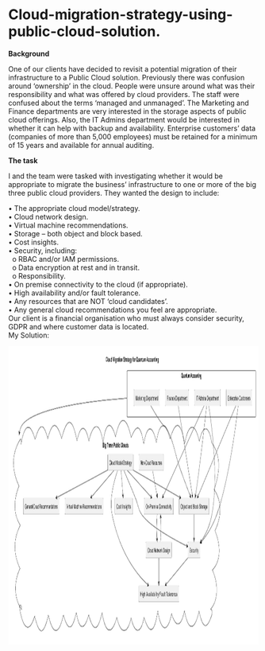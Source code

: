 # Cloud-migration-strategy-using-public-cloud-solution.

<b>Background</b>
<p>One of our clients have decided to revisit a potential migration of their infrastructure to a Public Cloud solution.
Previously there was confusion around ‘ownership’ in the cloud. People were unsure around what was their responsibility and what was offered by cloud providers. The staff were confused about the terms ‘managed and unmanaged’.
The Marketing and Finance departments are very interested in the storage aspects of public cloud offerings. Also, the IT Admins department would be interested in whether it can help with backup and availability.
Enterprise customers’ data (companies of more than 5,000 employees) must be retained for a minimum of 15 years and available for annual auditing.</p>
<b>The task</b>
<p></p>I and the team were tasked with investigating whether it would be appropriate to migrate the business’ infrastructure to one or more of the big three public cloud providers.
They wanted the design to include:</p>
•	The appropriate cloud model/strategy.<br>
•	Cloud network design.<br>
•	Virtual machine recommendations.<br>
•	Storage – both object and block based.<br>
•	Cost insights.<br>
•	Security, including: <br>
&nbsp;&nbsp;o	RBAC and/or IAM permissions.<br>
&nbsp;&nbsp;o	Data encryption at rest and in transit.<br>
&nbsp;&nbsp;o	Responsibility.<br>
•	On premise connectivity to the cloud (if appropriate).<br>
•	High availability and/or fault tolerance.<br>
•	Any resources that are NOT ‘cloud candidates’.<br>
•	Any general cloud recommendations you feel are appropriate.<br>
Our client is a financial organisation who must always consider security, GDPR and where customer data is located.<br>
<b></b>My Solution:</b><br>
<p><img src="Cloud-Agnostic.png" alt="QADev Newtork Diagram" width="900" height="600"></p>
